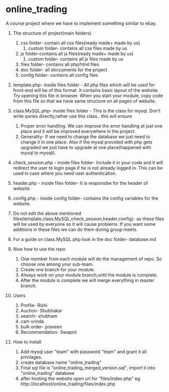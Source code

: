 online_trading
==============
A course project where we have to implement something similar to ebay.

1. The structure of project(main folders)
      1. css folder- contain all css files(ready made+ made by us)
          1. custom folder- contains all css files made by us
      2. js folder-contains all js files(ready made+ made by us)
          1. custom folder- contains all js files made by us
      3. files folder- contains all php/html files
      4. doc folder- all doccuments for the project
      5. config folder- contains all config files

2. template.php- inside files folder - All php files which will be used for front-end will be of this format. It contains basic layout of the website. Try opening this file in browser. When you start your module, copy code from this file so that we have same structure on all pages of website.

3. class.MySQL.php- inside files folder - This is the class for mysql. Don't write quries directly,rather use this class.. this will ensure
      1. Proper error handling. We can improve the error handling at just one place and it will be improved everywhere in the project.
      2. Generality- If we need to change the database we just need to change it in one place. Also if the mysql provided with php gets upgraded we just have to upgrade at one place(happened with mysql to mysqli).

4. check_session.php - inside files folder- Include it in your code and it will redirect the user to login page if he  is not already logged in. This can be used in case where you need user authentication.

5. header.php - inside files folder- It is responsibe for the header of website.

6. config.php - inside config folder- contains the config variables for the website.

7. Do not edit the above mentioned files(template,class.MySQL,check_session,header,config)- as these files will be used by everyone so it will cause problems. If you want some additions in these files we can do them during group meets.

8. For a guide on class.MySQL.php look in the doc folder- database.md

9. Now how to use the repo
    1. One member from each module will do the management of repo. So choose one among your sub-team.
    2. Create one branch for your module.
    3. Always work on your module branch,until the module is complete.
    4. After the module is complete we will merge everything in master branch.
10. Users
      1. Profile- Rishi
      2. Auction- Shubhakar
      3. search- shubham
      4. cart-vrinda
      5. bulk order- praveen
      6. Recommendation- Swapnil
11. How to install
      1. Add mysql user "team" with password "team" and grant it all privilages.
      2. create database name "online_trading"
      3. Final sql file is "online_trading_merged_version.sql", import it into "online_trading" database
      4. after hosting the website open url for "files/index.php" eg http://localhost/online_trading/files/index.php
